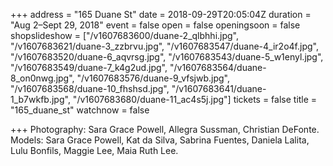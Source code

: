 +++
address = "165 Duane St"
date = 2018-09-29T20:05:04Z
duration = "Aug 2–Sept 29, 2018"
event = false
open = false
openingsoon = false
shopslideshow = ["/v1607683600/duane-2_qlbhhi.jpg", "/v1607683621/duane-3_zzbrvu.jpg", "/v1607683547/duane-4_ir2o4f.jpg", "/v1607683520/duane-6_aqvrsg.jpg", "/v1607683543/duane-5_w1enyl.jpg", "/v1607683549/duane-7_k4g2ud.jpg", "/v1607683564/duane-8_on0nwg.jpg", "/v1607683576/duane-9_vfsjwb.jpg", "/v1607683568/duane-10_fhshsd.jpg", "/v1607683641/duane-1_b7wkfb.jpg", "/v1607683680/duane-11_ac4s5j.jpg"]
tickets = false
title = "165_duane_st"
watchnow = false

+++
Photography: Sara Grace Powell, Allegra Sussman, Christian DeFonte. Models: Sara Grace Powell, Kat da Silva, Sabrina Fuentes, Daniela Lalita, Lulu Bonfils, Maggie Lee, Maia Ruth Lee.